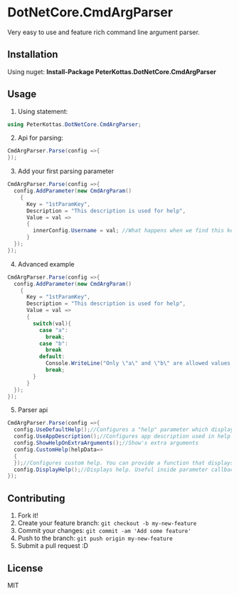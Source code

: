 # DotNetCore.CmdArgParser

Very easy to use and feature rich command line argument parser.

## Installation

Using nuget:
**Install-Package PeterKottas.DotNetCore.CmdArgParser**

## Usage

1. Using statement:
  
  ```cs
  using PeterKottas.DotNetCore.CmdArgParser;
  ```
2. Api for parsing:
  
  ```cs
  CmdArgParser.Parse(config =>{
  });
  ```
3. Add your first parsing parameter
  
  ```cs
  CmdArgParser.Parse(config =>{
    config.AddParameter(new CmdArgParam()
      {
        Key = "1stParamKey",
        Description = "This description is used for help",
        Value = val =>
        {
          innerConfig.Username = val; //What happens when we find this key, callback with injected value
        }
    });
  });
  ```
4. Advanced example
  
  ```cs
  CmdArgParser.Parse(config =>{
    config.AddParameter(new CmdArgParam()
      {
        Key = "1stParamKey",
        Description = "This description is used for help",
        Value = val =>
        {
          switch(val){
            case "a":
              break;
            case "b":
              break
            default:
              Console.WriteLine("Only \"a\" and \"b\" are allowed values for key \"1stParamKey\". {0} was provided instead." val);
              break;
          }
        }
    });
  });
  ```
5. Parser api
  
  ```cs
  CmdArgParser.Parse(config =>{
    config.UseDefaultHelp();//Configures a "help" parameter which displays default help
    config.UseAppDescription();//Configures app description used in help
    config.ShowHelpOnExtraArguments();//Show's extra arguments
    config.CustomHelp(helpData=>
    {
    });//Configures custom help. You can provide a function that displays custom help for you application. You get the array of parameters provided to you via parameter HelpData
    config.DisplayHelp();//Displays help. Useful inside parameter callbacks.
  });
  ```

## Contributing

1. Fork it!
2. Create your feature branch: `git checkout -b my-new-feature`
3. Commit your changes: `git commit -am 'Add some feature'`
4. Push to the branch: `git push origin my-new-feature`
5. Submit a pull request :D

## License

MIT 
